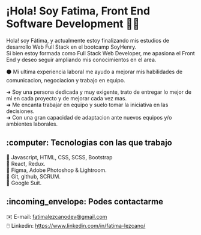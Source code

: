 # ¡Hola! Soy Fatima, Front End Software Development :woman_technologist:

Hola! soy Fátima, y actualmente estoy finalizando mis estudios de desarrollo Web Full Stack en el bootcamp SoyHenry. <br>
Si bien estoy formada como Full Stack Web Developer, me apasiona el Front End y deseo seguir ampliando mis conocimientos en el area.

⚫ Mi ultima experiencia laboral me ayudo a mejorar mis habilidades de comunicacion, negociacion y trabajo en equipo.

➜ Soy una persona dedicada y muy exigente, trato de entregar lo mejor de mi en cada proyecto y de mejorar cada vez mas. <br>
➜ Me encanta trabajar en equipo y suelo tomar la iniciativa en las decisiones. <br>
➜ Con una gran capacidad de adaptacion ante nuevos equipos y/o ambientes laborales. <br>

<h2>:computer: Tecnologias con las que trabajo</h2>

:floppy_disk: Javascript, HTML, CSS, SCSS, Bootstrap <br>
:floppy_disk: React, Redux. <br>
:floppy_disk: Figma, Adobe Photoshop & Lightroom. <br>
:floppy_disk: Git, github, SCRUM. <br>
:floppy_disk: Google Suit. <br>

<h2>:incoming_envelope: Podes contactarme</h2>

:envelope: E-mail: fatimalezcanodev@gmail.com <br>
:computer_mouse: Linkedin: https://www.linkedin.com/in/fatima-lezcano/
